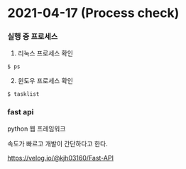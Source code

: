 # 2021-04-17 (Process check)

### 실행 중 프로세스

1. 리눅스 프로세스 확인

```
$ ps
```

2. 윈도우 프로세스 확인

```
$ tasklist
```



### fast api

python 웹 프레임워크

속도가 빠르고 개발이 간단하다고 한다.

https://velog.io/@kjh03160/Fast-API